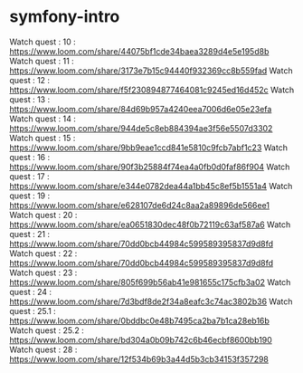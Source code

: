 # symfony-intro

Watch quest : 10 : https://www.loom.com/share/44075bf1cde34baea3289d4e5e195d8b
Watch quest : 11 : https://www.loom.com/share/3173e7b15c94440f932369cc8b559fad
Watch quest : 12 : https://www.loom.com/share/f5f230894877464081c9245ed16d452c
Watch quest : 13 : https://www.loom.com/share/84d69b957a4240eea7006d6e05e23efa
Watch quest : 14 : https://www.loom.com/share/944de5c8eb884394ae3f56e5507d3302
Watch quest : 15 : https://www.loom.com/share/9bb9eae1ccd841e5810c9fcb7abf1c23
Watch quest : 16 : https://www.loom.com/share/90f3b25884f74ea4a0fb0d0faf86f904
Watch quest : 17 : https://www.loom.com/share/e344e0782dea44a1bb45c8ef5b1551a4
Watch quest : 19 : https://www.loom.com/share/e628107de6d24c8aa2a89896de566ee1
Watch quest : 20 : https://www.loom.com/share/ea0651830dec48f0b72119c63af587a6
Watch quest : 21 : https://www.loom.com/share/70dd0bcb44984c599589395837d9d8fd
Watch quest : 22 : https://www.loom.com/share/70dd0bcb44984c599589395837d9d8fd
Watch quest : 23 : https://www.loom.com/share/805f699b56ab41e981655c175cfb3a02
Watch quest : 24 : https://www.loom.com/share/7d3bdf8de2f34a8eafc3c74ac3802b36
Watch quest : 25.1 : https://www.loom.com/share/0bddbc0e48b7495ca2ba7b1ca28eb16b
Watch quest : 25.2 : https://www.loom.com/share/bd304a0b09b742c6b46ecbf8600bb190
Watch quest : 28 : https://www.loom.com/share/12f534b69b3a44d5b3cb34153f357298
